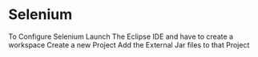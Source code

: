 # Selenium  
To Configure Selenium 
Launch The Eclipse IDE and have to create a workspace
Create a new Project
Add the External Jar files to that Project
